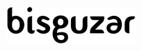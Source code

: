<p align="center">
	<img src="https://github.com/bisguzar/bisguzar.github.io/blob/master/assets/images/bisguzar_b.png?raw=true" />
</p>